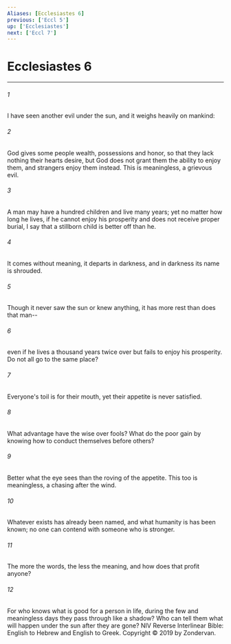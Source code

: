 ```yaml
---
Aliases: [Ecclesiastes 6]
previous: ['Eccl 5']
up: ['Ecclesiastes']
next: ['Eccl 7']
---
```

# Ecclesiastes 6

***


###### 1 
I have seen another evil under the sun, and it weighs heavily on mankind: 

###### 2 
God gives some people wealth, possessions and honor, so that they lack nothing their hearts desire, but God does not grant them the ability to enjoy them, and strangers enjoy them instead. This is meaningless, a grievous evil. 

###### 3 
A man may have a hundred children and live many years; yet no matter how long he lives, if he cannot enjoy his prosperity and does not receive proper burial, I say that a stillborn child is better off than he. 

###### 4 
It comes without meaning, it departs in darkness, and in darkness its name is shrouded. 

###### 5 
Though it never saw the sun or knew anything, it has more rest than does that man-- 

###### 6 
even if he lives a thousand years twice over but fails to enjoy his prosperity. Do not all go to the same place? 

###### 7 
Everyone's toil is for their mouth, yet their appetite is never satisfied. 

###### 8 
What advantage have the wise over fools? What do the poor gain by knowing how to conduct themselves before others? 

###### 9 
Better what the eye sees than the roving of the appetite. This too is meaningless, a chasing after the wind. 

###### 10 
Whatever exists has already been named, and what humanity is has been known; no one can contend with someone who is stronger. 

###### 11 
The more the words, the less the meaning, and how does that profit anyone? 

###### 12 
For who knows what is good for a person in life, during the few and meaningless days they pass through like a shadow? Who can tell them what will happen under the sun after they are gone? NIV Reverse Interlinear Bible: English to Hebrew and English to Greek. Copyright © 2019 by Zondervan.
